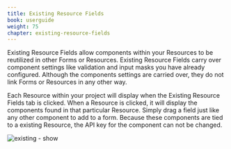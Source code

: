 ```yaml
---
title: Existing Resource Fields
book: userguide
weight: 75
chapter: existing-resource-fields
---
```

Existing Resource Fields allow components within your Resources to be reutilized in other Forms or Resources. Existing Resource Fields carry over component settings like validation and input masks you have already configured. Although the components settings are carried over, they do not link Forms or Resources in any other way.
<div>
<div><div>
Each Resource within your project will display when the Existing Resource Fields tab is clicked. When a Resource is clicked, it will display the components found in that particular Resource. Simply drag a field just like any other component to add to a form. Because these components are tied to a existing Resource, the API key for the component can not be changed. 

![existing - show](https://cloud.githubusercontent.com/assets/13321142/15560509/d3c0861a-22b1-11e6-8e4d-4b65891eacba.png)

